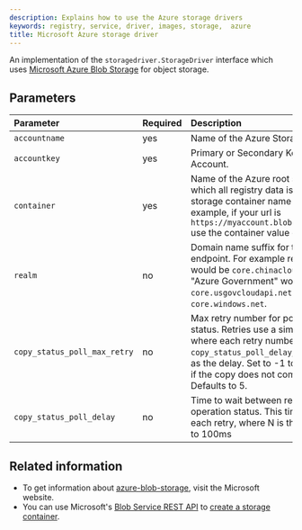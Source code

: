 ```yaml
---
description: Explains how to use the Azure storage drivers
keywords: registry, service, driver, images, storage,  azure
title: Microsoft Azure storage driver
---
```


An implementation of the `storagedriver.StorageDriver` interface which uses [Microsoft Azure Blob Storage](https://azure.microsoft.com/en-us/services/storage/) for object storage.

## Parameters

| Parameter                          | Required | Description                                                                                                                                                                                                                                                         |
|:-----------------------------------|:---------|:--------------------------------------------------------------------------------------------------------------------------------------------------------------------------------------------------------------------------------------------------------------------|
| `accountname`                      | yes      | Name of the Azure Storage Account.                                                                                                                                                                                                                                  |
| `accountkey`                       | yes      | Primary or Secondary Key for the Storage Account.                                                                                                                                                                                                                   |
| `container`                        | yes      | Name of the Azure root storage container in which all registry data is stored. Must comply the storage container name [requirements](https://docs.microsoft.com/rest/api/storageservices/fileservices/naming-and-referencing-containers--blobs--and-metadata). For example, if your url is `https://myaccount.blob.core.windows.net/myblob` use the container value of `myblob`.|
| `realm`                            | no       | Domain name suffix for the Storage Service API endpoint. For example realm for "Azure in China" would be `core.chinacloudapi.cn` and realm for "Azure Government" would be `core.usgovcloudapi.net`. By default, this is `core.windows.net`.                        |
| `copy_status_poll_max_retry`       | no       | Max retry number for polling of copy operation status. Retries use a simple backoff algorithm where each retry number is multiplied by `copy_status_poll_delay`, and this number is used as the delay. Set to -1 to disable retries and abort if the copy does not complete immediately. Defaults to 5.                |
| `copy_status_poll_delay`            | no       | Time to wait between retries for polling of copy operation status. This time is multiplied by N on each retry, where N is the retry number. Defaults to 100ms |


## Related information

* To get information about
[azure-blob-storage](https://azure.microsoft.com/en-us/services/storage/), visit
the Microsoft website.
* You can use Microsoft's [Blob Service REST API](https://docs.microsoft.com/en-us/rest/api/storageservices/Blob-Service-REST-API) to [create a storage container](https://docs.microsoft.com/en-us/rest/api/storageservices/Create-Container).
